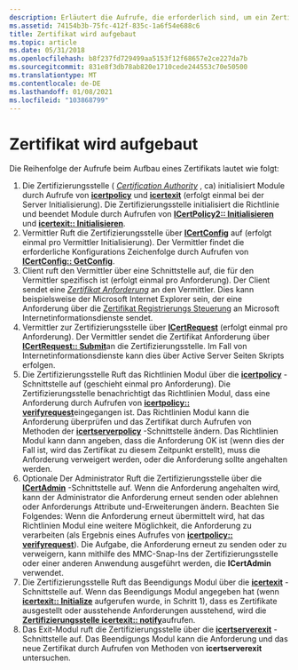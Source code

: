 ```yaml
---
description: Erläutert die Aufrufe, die erforderlich sind, um ein Zertifikat zu erstellen.
ms.assetid: 74154b3b-75fc-412f-835c-1a6f54e688c6
title: Zertifikat wird aufgebaut
ms.topic: article
ms.date: 05/31/2018
ms.openlocfilehash: b8f237fd729499aa5153f12f68657e2ce227da7b
ms.sourcegitcommit: 831e8f3db78ab820e1710cede244553c70e50500
ms.translationtype: MT
ms.contentlocale: de-DE
ms.lasthandoff: 01/08/2021
ms.locfileid: "103868799"
---
```

# <a name="building-a-certificate"></a>Zertifikat wird aufgebaut

Die Reihenfolge der Aufrufe beim Aufbau eines Zertifikats lautet wie folgt:

1.  Die Zertifizierungsstelle ( [*Certification Authority*](../secgloss/c-gly.md) , ca) initialisiert Module durch Aufrufe von [**icertpolicy**](/windows/desktop/api/Certpol/nn-certpol-icertpolicy) und [**icertexit**](/windows/desktop/api/Certexit/nn-certexit-icertexit) (erfolgt einmal bei der Server Initialisierung). Die Zertifizierungsstelle initialisiert die Richtlinie und beendet Module durch Aufrufen von [**ICertPolicy2:: Initialisieren**](/windows/desktop/api/Certpol/nf-certpol-icertpolicy-initialize) und [**icertexit:: Initialisieren**](/windows/desktop/api/Certexit/nf-certexit-icertexit-initialize).
2.  Vermittler Ruft die Zertifizierungsstelle über [**ICertConfig**](/windows/desktop/api/Certcli/nn-certcli-icertconfig) auf (erfolgt einmal pro Vermittler Initialisierung). Der Vermittler findet die erforderliche Konfigurations Zeichenfolge durch Aufrufen von [**ICertConfig:: GetConfig**](/windows/desktop/api/Certcli/nf-certcli-icertconfig-getconfig).
3.  Client ruft den Vermittler über eine Schnittstelle auf, die für den Vermittler spezifisch ist (erfolgt einmal pro Anforderung). Der Client sendet eine [*Zertifikat Anforderung*](../secgloss/c-gly.md) an den Vermittler. Dies kann beispielsweise der Microsoft Internet Explorer sein, der eine Anforderung über die [Zertifikat Registrierungs Steuerung](certificate-enrollment-control.md) an Microsoft Internetinformationsdienste sendet.
4.  Vermittler zur Zertifizierungsstelle über [**ICertRequest**](/windows/desktop/api/Certcli/nn-certcli-icertrequest) (erfolgt einmal pro Anforderung). Der Vermittler sendet die Zertifikat Anforderung über [**ICertRequest:: Submit**](/windows/desktop/api/Certcli/nf-certcli-icertrequest-submit)an die Zertifizierungsstelle. Im Fall von Internetinformationsdienste kann dies über Active Server Seiten Skripts erfolgen.
5.  Die Zertifizierungsstelle Ruft das Richtlinien Modul über die [**icertpolicy**](/windows/desktop/api/Certpol/nn-certpol-icertpolicy) -Schnittstelle auf (geschieht einmal pro Anforderung). Die Zertifizierungsstelle benachrichtigt das Richtlinien Modul, dass eine Anforderung durch Aufrufen von [**icertpolicy:: verifyrequest**](/windows/desktop/api/Certpol/nf-certpol-icertpolicy-verifyrequest)eingegangen ist. Das Richtlinien Modul kann die Anforderung überprüfen und das Zertifikat durch Aufrufen von Methoden der [**icertserverpolicy**](/windows/desktop/api/Certif/nn-certif-icertserverpolicy) -Schnittstelle ändern. Das Richtlinien Modul kann dann angeben, dass die Anforderung OK ist (wenn dies der Fall ist, wird das Zertifikat zu diesem Zeitpunkt erstellt), muss die Anforderung verweigert werden, oder die Anforderung sollte angehalten werden.
6.  Optionale Der Administrator Ruft die Zertifizierungsstelle über die [**ICertAdmin**](/windows/desktop/api/Certadm/nn-certadm-icertadmin) -Schnittstelle auf. Wenn die Anforderung angehalten wird, kann der Administrator die Anforderung erneut senden oder ablehnen oder Anforderungs Attribute und-Erweiterungen ändern. Beachten Sie Folgendes: Wenn die Anforderung erneut übermittelt wird, hat das Richtlinien Modul eine weitere Möglichkeit, die Anforderung zu verarbeiten (als Ergebnis eines Aufrufes von [**icertpolicy:: verifyrequest**](/windows/desktop/api/Certpol/nf-certpol-icertpolicy-verifyrequest)). Die Aufgabe, die Anforderung erneut zu senden oder zu verweigern, kann mithilfe des MMC-Snap-Ins der Zertifizierungsstelle oder einer anderen Anwendung ausgeführt werden, die **ICertAdmin** verwendet.
7.  Die Zertifizierungsstelle Ruft das Beendigungs Modul über die [**icertexit**](/windows/desktop/api/Certexit/nn-certexit-icertexit) -Schnittstelle auf. Wenn das Beendigungs Modul angegeben hat (wenn [**icertexit:: Initialize**](/windows/desktop/api/Certexit/nf-certexit-icertexit-initialize) aufgerufen wurde, in Schritt 1), dass es Zertifikate ausgestellt oder ausstehende Anforderungen ausstehend, wird die [**Zertifizierungsstelle icertexit:: notify**](/windows/desktop/api/Certexit/nf-certexit-icertexit-notify)aufrufen.
8.  Das Exit-Modul ruft die Zertifizierungsstelle über die [**icertserverexit**](/windows/desktop/api/Certif/nn-certif-icertserverexit) -Schnittstelle auf. Das Beendigungs Modul kann die Anforderung und das neue Zertifikat durch Aufrufen von Methoden von **icertserverexit** untersuchen.

 

 
